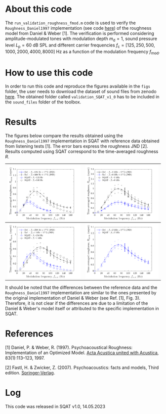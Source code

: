# About this code 
The `run_validation_roughness_fmod.m` code is used to verify the `Roughness_Daniel1997` implementation (see code [here](../../../../psychoacoustic_metrics/Roughness_Daniel1997/Roughness_Daniel1997.m)) of the roughness model from Daniel & Weber [1]. The verification is performed considering amplitude-modulated tones with modulation depth $m_{\mathrm{d}}=1$, sound pressure level $L_{\mathrm{p}}=60~\mathrm{dB}~\mathrm{SPL}$ and different carrier frequencies $f_{\mathrm{c}}=[125, 250, 500, 1000, 2000, 4000, 8000] ~\mathrm{Hz}$ as a function of the modulation frequency $f_{\mathrm{mod}}$.  

# How to use this code
In order to run this code and reproduce the figures available in the `figs` folder, the user needs to download the dataset of sound files from zenodo <a href="https://doi.org/10.5281/zenodo.7933206" target="_blank">here</a>. The obtained folder called `validation_SQAT_v1_0` has to be included in the `sound_files` folder of the toolbox. 

# Results
The figures below compare the results obtained using the `Roughness_Daniel1997` implementation in SQAT with reference data obtained from listening tests [1]. The error bars express the roughness JND [2]. Results computed using SQAT correspond to the time-averaged roughness $R$.   
  
| ![](figs/validation_roughness_fmod_125hz_500hz.png)       | ![](figs/validation_roughness_fmod_1khz_8khz.png)       |
| -------------- | -------------- |
| ![](figs/validation_roughness_fmod_250hz_4khz.png)   | ![](figs/validation_roughness_fmod_2khz.png)  |

It should be noted that the differences between the reference data and the `Roughness_Daniel1997` implementation are similar to the ones presented by the original implementation of Daniel & Weber (see Ref. [1], Fig. 3). Therefore, it is not clear if the differences are due to a limitation of the Daniel & Weber's model itself or attributed to the specific implementation in SQAT.

# References
[1] Daniel, P. & Weber, R. (1997). Psychoacoustical Roughness: Implementation of an Optimized Model. [Acta Acustica united with Acustica](https://www.ingentaconnect.com/content/dav/aaua/1997/00000083/00000001/art00020), 83(1):113–123, 1997.

[2] Fastl, H. & Zwicker, Z. (2007). Psychoacoustics: facts and models, Third edition. [Springer-Verlag](https://doi.org/10.1007/978-3-540-68888-4).

# Log
This code was released in SQAT v1.0, 14.05.2023


